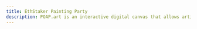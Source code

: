 ```yaml
---
title: EthStaker Painting Party
description: POAP.art is an interactive digital canvas that allows artists of all skill levels to collaborate, create original pieces of pixel art, and mint them as NFTs! Join the event to drop some pixels, hear from Devcon and EthStaker community, and potentially win a chance to participate in the following Trivia game Quest!
---
```

